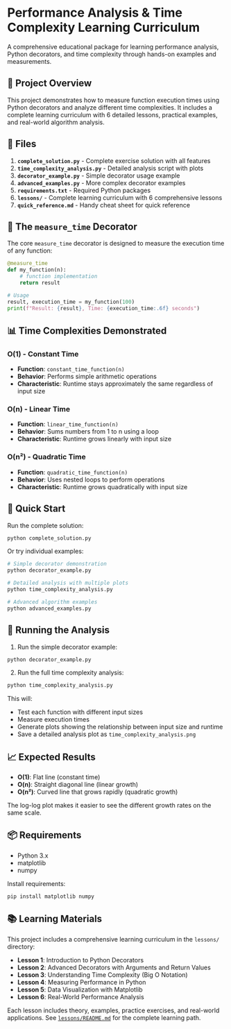 # Performance Analysis & Time Complexity Learning Curriculum

A comprehensive educational package for learning performance analysis, Python decorators, and time complexity through hands-on examples and measurements.

## 🎯 Project Overview

This project demonstrates how to measure function execution times using Python decorators and analyze different time complexities. It includes a complete learning curriculum with 6 detailed lessons, practical examples, and real-world algorithm analysis.

## 📁 Files

1. **`complete_solution.py`** - Complete exercise solution with all features
2. **`time_complexity_analysis.py`** - Detailed analysis script with plots
3. **`decorator_example.py`** - Simple decorator usage example
4. **`advanced_examples.py`** - More complex decorator examples
5. **`requirements.txt`** - Required Python packages
6. **`lessons/`** - Complete learning curriculum with 6 comprehensive lessons
7. **`quick_reference.md`** - Handy cheat sheet for quick reference

## 🔧 The `measure_time` Decorator

The core `measure_time` decorator is designed to measure the execution time of any function:

```python
@measure_time
def my_function(n):
    # function implementation
    return result

# Usage
result, execution_time = my_function(100)
print(f"Result: {result}, Time: {execution_time:.6f} seconds")
```

## 📊 Time Complexities Demonstrated

### O(1) - Constant Time
- **Function**: `constant_time_function(n)`
- **Behavior**: Performs simple arithmetic operations
- **Characteristic**: Runtime stays approximately the same regardless of input size

### O(n) - Linear Time
- **Function**: `linear_time_function(n)`
- **Behavior**: Sums numbers from 1 to n using a loop
- **Characteristic**: Runtime grows linearly with input size

### O(n²) - Quadratic Time
- **Function**: `quadratic_time_function(n)`
- **Behavior**: Uses nested loops to perform operations
- **Characteristic**: Runtime grows quadratically with input size

## 🚀 Quick Start

Run the complete solution:
```bash
python complete_solution.py
```

Or try individual examples:
```bash
# Simple decorator demonstration
python decorator_example.py

# Detailed analysis with multiple plots
python time_complexity_analysis.py

# Advanced algorithm examples
python advanced_examples.py
```

## 🧪 Running the Analysis

1. Run the simple decorator example:
```bash
python decorator_example.py
```

2. Run the full time complexity analysis:
```bash
python time_complexity_analysis.py
```

This will:
- Test each function with different input sizes
- Measure execution times
- Generate plots showing the relationship between input size and runtime
- Save a detailed analysis plot as `time_complexity_analysis.png`

## 📈 Expected Results

- **O(1)**: Flat line (constant time)
- **O(n)**: Straight diagonal line (linear growth)
- **O(n²)**: Curved line that grows rapidly (quadratic growth)

The log-log plot makes it easier to see the different growth rates on the same scale.

## 📦 Requirements

- Python 3.x
- matplotlib
- numpy

Install requirements:
```bash
pip install matplotlib numpy
```

## 📚 Learning Materials

This project includes a comprehensive learning curriculum in the `lessons/` directory:

- **Lesson 1**: Introduction to Python Decorators
- **Lesson 2**: Advanced Decorators with Arguments and Return Values  
- **Lesson 3**: Understanding Time Complexity (Big O Notation)
- **Lesson 4**: Measuring Performance in Python
- **Lesson 5**: Data Visualization with Matplotlib
- **Lesson 6**: Real-World Performance Analysis

Each lesson includes theory, examples, practice exercises, and real-world applications. See [`lessons/README.md`](lessons/README.md) for the complete learning path.
